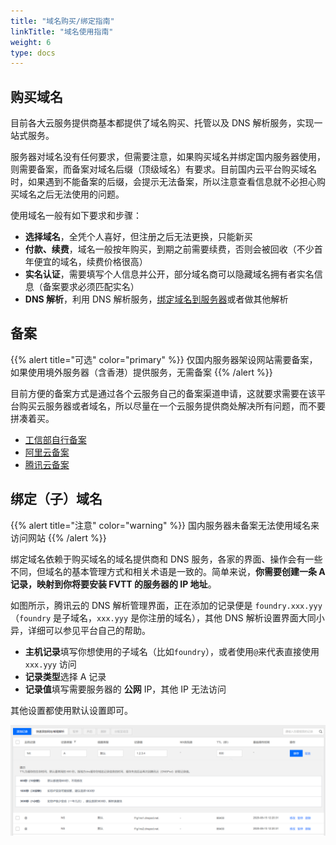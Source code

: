```yaml
---
title: "域名购买/绑定指南"
linkTitle: "域名使用指南"
weight: 6
type: docs
---
```


## 购买域名
目前各大云服务提供商基本都提供了域名购买、托管以及 DNS 解析服务，实现一站式服务。

服务器对域名没有任何要求，但需要注意，如果购买域名并绑定国内服务器使用，则需要备案，而备案对域名后缀（顶级域名）有要求。目前国内云平台购买域名时，如果遇到不能备案的后缀，会提示无法备案，所以注意查看信息就不必担心购买域名之后无法使用的问题。

使用域名一般有如下要求和步骤：
- **选择域名**，全凭个人喜好，但注册之后无法更换，只能新买
- **付款、续费**，域名一般按年购买，到期之前需要续费，否则会被回收（不少首年便宜的域名，续费价格很高）
- **实名认证**，需要填写个人信息并公开，部分域名商可以隐藏域名拥有者实名信息（备案要求必须匹配实名）
- **DNS 解析**，利用 DNS 解析服务，[绑定域名到服务器](#绑定子域名)或者做其他解析

## 备案

{{% alert title="可选" color="primary" %}}
仅国内服务器架设网站需要备案，如果使用境外服务器（含香港）提供服务，无需备案
{{% /alert %}}

目前方便的备案方式是通过各个云服务自己的备案渠道申请，这就要求需要在该平台购买云服务器或者域名，所以尽量在一个云服务提供商处解决所有问题，而不要拼凑着买。

- [工信部自行备案](http://beian.miit.gov.cn/)
- [阿里云备案](https://beian.aliyun.com/)
- [腾讯云备案](https://cloud.tencent.com/product/ba)

## 绑定（子）域名

{{% alert title="注意" color="warning" %}}
国内服务器未备案无法使用域名来访问网站
{{% /alert %}}

绑定域名依赖于购买域名的域名提供商和 DNS 服务，各家的界面、操作会有一些不同，但域名的基本管理方式和相关术语是一致的。简单来说，**你需要创建一条 A 记录，映射到你将要安装 FVTT 的服务器的 IP 地址**。

如图所示，腾讯云的 DNS 解析管理界面，正在添加的记录便是 `foundry.xxx.yyy`（`foundry` 是子域名，`xxx.yyy` 是你注册的域名），其他 DNS 解析设置界面大同小异，详细可以参见平台自己的帮助。

- **主机记录**填写你想使用的子域名（比如`foundry`），或者使用`@`来代表直接使用 `xxx.yyy` 访问
- **记录类型**选择 A 记录
- **记录值**填写需要服务器的 **公网** IP，其他 IP 无法访问

其他设置都使用默认设置即可。

![](/images/deployment/domain-name.png)
